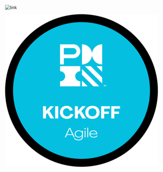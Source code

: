 ![link](https://www.credly.com/earner/earned/badge/370e0c59-5936-4c59-a467-e12b82b82bf8)

![image](img/Kickoff-Badge(2).png)